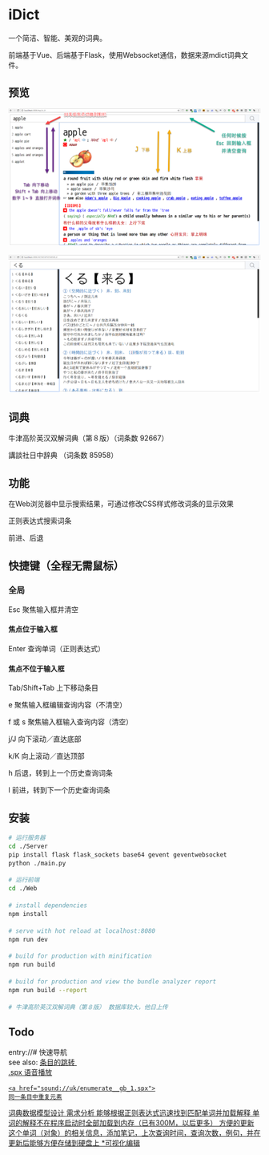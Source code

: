 # iDict

一个简洁、智能、美观的词典。

前端基于Vue、后端基于Flask，使用Websocket通信，数据来源mdict词典文件。

## 预览

![2](preview/2.png?raw=true)

![1](preview/1.png?raw=true)

## 词典

牛津高阶英汉双解词典（第８版）（词条数 92667）

講談社日中辞典 （词条数 85958）

## 功能

在Web浏览器中显示搜索结果，可通过修改CSS样式修改词条的显示效果

正则表达式搜索词条

前进、后退

## 快捷键（全程无需鼠标）

### 全局

Esc 聚焦输入框并清空

#### 焦点位于输入框

Enter 查询单词（正则表达式）

#### 焦点不位于输入框

Tab/Shift+Tab 上下移动条目

e 聚焦输入框编辑查询内容（不清空）

f 或 s 聚焦输入框输入查询内容（清空）

j/J 向下滚动／直达底部

k/K 向上滚动／直达顶部

h 后退，转到上一个历史查询词条

l 前进，转到下一个历史查询词条

## 安装

``` bash
# 运行服务器
cd ./Server
pip install flask flask_sockets base64 gevent geventwebsocket
python ./main.py

# 运行前端
cd ./Web

# install dependencies
npm install

# serve with hot reload at localhost:8080
npm run dev

# build for production with minification
npm run build

# build for production and view the bundle analyzer report
npm run build --report

# 牛津高阶英汉双解词典（第８版） 数据库较大，他日上传
```

## Todo

entry://# 快速导航
​	
see also: <a href="entry://xxx"> 条目的跳转
​	
.spx 语音播放

	<a href="sound://uk/enumerate__gb_1.spx">
	同一条目中重复元素

词典数据模型设计
	需求分析
		能够根据正则表达式迅速找到匹配单词并加载解释
		单词的解释不在程序启动时全部加载到内存（已有300M，以后更多）
		方便的更新这个单词（对象）的相关信息，添加笔记，上次查询时间，查询次数，例句，并在更新后能够方便存储到硬盘上
*可视化编辑